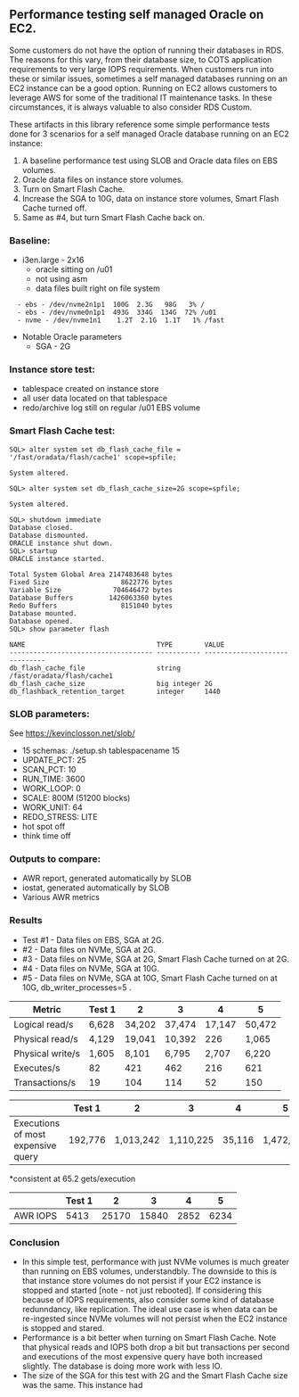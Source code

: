 ## Performance testing self managed Oracle on EC2.
Some customers do not have the option of running their databases in RDS. The reasons for this vary, from their database size, to COTS application requirements to very large IOPS requirements. When customers run into these or similar issues, sometimes a self managed databases running on an EC2 instance can be a good option. Running on EC2 allows customers to leverage AWS for some of the traditional IT maintenance tasks. In these circumstances, it is always valuable to also consider RDS Custom.

These artifacts in this library reference some simple performance tests done for 3 scenarios for a self managed Oracle database running on an EC2 instance:
1. A baseline performance test using SLOB and Oracle data files on EBS volumes.
2. Oracle data files on instance store volumes.
3. Turn on Smart Flash Cache.
4. Increase the SGA to 10G, data on instance store volumes, Smart Flash Cache turned off.
5. Same as #4, but turn Smart Flash Cache back on.

### Baseline:
- i3en.large - 2x16
  - oracle sitting on /u01
  - not using asm
  - data files built right on file system
```    
  - ebs - /dev/nvme2n1p1  100G  2.3G   98G   3% /
  - ebs - /dev/nvme0n1p1  493G  334G  134G  72% /u01
  - nvme - /dev/nvme1n1    1.2T  2.1G  1.1T   1% /fast
```
  - Notable Oracle parameters
    - SGA - 2G
### Instance store test:
  - tablespace created on instance store
  - all user data located on that tablespace
  - redo/archive log still on regular /u01 EBS volume

### Smart Flash Cache test:
```
SQL> alter system set db_flash_cache_file = '/fast/oradata/flash/cache1' scope=spfile;

System altered.

SQL> alter system set db_flash_cache_size=2G scope=spfile;

System altered.

SQL> shutdown immediate
Database closed.
Database dismounted.
ORACLE instance shut down.
SQL> startup
ORACLE instance started.

Total System Global Area 2147483648 bytes
Fixed Size                  8622776 bytes
Variable Size             704646472 bytes
Database Buffers         1426063360 bytes
Redo Buffers                8151040 bytes
Database mounted.
Database opened.
SQL> show parameter flash

NAME                                 TYPE        VALUE
------------------------------------ ----------- ------------------------------
db_flash_cache_file                  string      /fast/oradata/flash/cache1
db_flash_cache_size                  big integer 2G
db_flashback_retention_target        integer     1440
```
### SLOB parameters:
See https://kevinclosson.net/slob/
  - 15 schemas: ./setup.sh tablespacename 15
  - UPDATE_PCT: 25
  - SCAN_PCT: 10
  - RUN_TIME: 3600
  - WORK_LOOP: 0
  - SCALE: 800M (51200 blocks)
  - WORK_UNIT: 64
  - REDO_STRESS: LITE
  - hot spot off
  - think time off

### Outputs to compare:
  - AWR report, generated automatically by SLOB
  - iostat, generated automatically by SLOB
  - Various AWR metrics

### Results 
- Test #1 - Data files on EBS, SGA at 2G.
- #2 - Data files on NVMe, SGA at 2G.
- #3 - Data files on NVMe, SGA at 2G, Smart Flash Cache turned on at 2G.
- #4 - Data files on NVMe, SGA at 10G.
- #5 - Data files on NVMe, SGA at 10G, Smart Flash Cache turned on at 10G, db_writer_processes=5 .

| Metric           |  Test 1 |   2    | 3      | 4      | 5      |
| ----             | ----    | ------ | ----   | -----  | ------ |
| Logical read/s   |  6,628  | 34,202 | 37,474 | 17,147 | 50,472 |
| Physical read/s  |  4,129  | 19,041 | 10,392 | 226    | 1,065  |
| Physical write/s |  1,605  | 8,101  |  6,795 | 2,707  | 6,220  |
| Executes/s       |   82    |  421   |  462   | 216    | 621    |
| Transactions/s   |   19    |  104   |  114   | 52     | 150    |


|                                   |     Test 1 |   2        |  3        | 4      | 5         |
| -------------                     |  --------  |  ----      | ----      | ----   | -------   |
|Executions of most expensive query |   192,776  |  1,013,242 | 1,110,225 | 35,116 | 1,472,365 |

*consistent at 65.2 gets/execution

|              |     Test 1 |   2    |  3        | 4      | 5    |
| ----         | -------    | ------ |  ---      | -----  | ---- |
| AWR IOPS     |   5413     |  25170 |   15840   | 2852   | 6234 |


### Conclusion
- In this simple test, performance with just NVMe volumes is much greater than running on EBS volumes, understandbly. The downside to this is that instance store volumes do not persist if your EC2 instance is stopped and started [note - not just rebooted]. If considering this because of IOPS requirements, also consider some kind of database redunndancy, like replication. The ideal use case is when data can be re-ingested since NVMe volumes will not persist when the EC2 instance is stopped and stared.
- Performance is a bit better when turning on Smart Flash Cache. Note that physical reads and IOPS both drop a bit but transactions per second and executions of the most expensive query have both increased slightly. The database is doing more work with less IO.
- The size of the SGA for this test with 2G and the Smart Flash Cache size was the same. This instance had 
